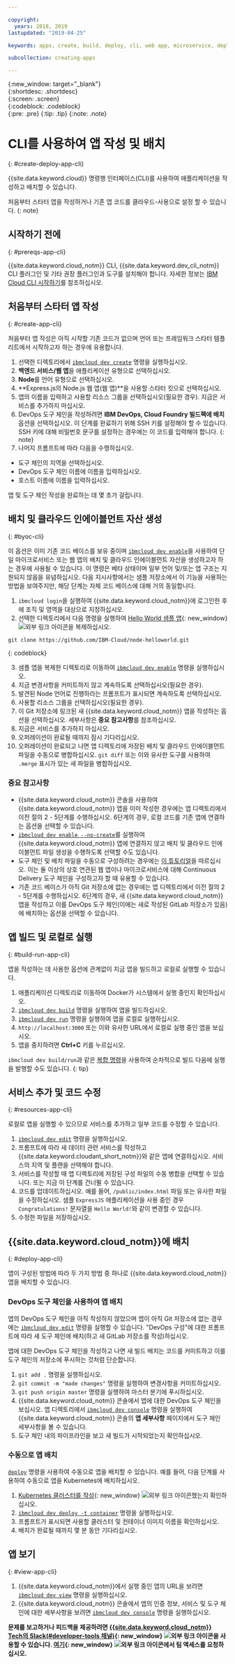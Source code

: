 ```yaml
---

copyright:
  years: 2018, 2019
lastupdated: "2019-04-25"

keywords: apps, create, build, deploy, cli, web app, microservice, deploy cli, deploy command line, build app local, developer tools, ibmcloud dev create

subcollection: creating-apps

---
```


{:new_window: target="_blank"}  
{:shortdesc: .shortdesc}  
{:screen: .screen}  
{:codeblock: .codeblock}  
{:pre: .pre}
{:tip: .tip}
{:note: .note}

# CLI를 사용하여 앱 작성 및 배치
{: #create-deploy-app-cli}

{{site.data.keyword.cloud}} 명령행 인터페이스(CLI)를 사용하여 애플리케이션을 작성하고 배치할 수 있습니다. 

처음부터 스타터 앱을 작성하거나 기존 앱 코드를 클라우드-사용으로 설정 할 수 있습니다. 
{: note}

## 시작하기 전에
{: #prereqs-app-cli}

{{site.data.keyword.cloud_notm}} CLI, {{site.data.keyword.dev_cli_notm}} CLI 플러그인 및 기타 권장 플러그인과 도구를 설치해야 합니다. 자세한 정보는 [IBM Cloud CLI 시작하기](/docs/cli?topic=cloud-cli-ibmcloud-cli)를 참조하십시오. 

## 처음부터 스타터 앱 작성
{: #create-app-cli}

처음부터 앱 작성은 아직 시작할 기존 코드가 없으며 언어 또는 프레임워크 스타터 템플리트에서 시작하고자 하는 경우에 유용합니다.

1. 선택한 디렉토리에서 [`ibmcloud dev create`](/docs/cli/idt?topic=cloud-cli-idt-cli#create) 명령을 실행하십시오.
2. **백엔드 서비스/웹 앱**을 애플리케이션 유형으로 선택하십시오.
3. **Node**를 언어 유형으로 선택하십시오.
4. **Express.js의 Node.js 웹 앱(웹 앱)**을 사용할 스타터 킷으로 선택하십시오.
5. 앱의 이름을 입력하고 사용할 리소스 그룹을 선택하십시오(필요한 경우). 지금은 서비스를 추가하지 마십시오.
6. DevOps 도구 체인을 작성하려면 **IBM DevOps, Cloud Foundry 빌드팩에 배치** 옵션을 선택하십시오. 이 단계를 완료하기 위해 SSH 키를 설정해야 할 수 있습니다.
  SSH 키에 대해 비밀번호 문구를 설정하는 경우에는 이 코드를 입력해야 합니다.
  {: note}
7. 나머지 프롬프트에 따라 다음을 수행하십시오.
  * 도구 체인의 지역을 선택하십시오.
  * DevOps 도구 체인 이름에 이름을 입력하십시오.
  * 호스트 이름에 이름을 입력하십시오.

앱 및 도구 체인 작성을 완료하는 데 몇 초가 걸립니다.

## 배치 및 클라우드 인에이블먼트 자산 생성
{: #byoc-cli}

이 옵션은 이미 기존 코드 베이스를 보유 중이며 [`ibmcloud dev enable`](/docs/cli/idt?topic=cloud-cli-idt-cli#enable)을 사용하여 단일 마이크로서비스 또는 웹 앱의 배치 및 클라우드 인에이블먼트 자산을 생성하고자 하는 경우에 사용될 수 있습니다. 이 명령은 베타 상태이며 일부 언어 및/또는 앱 구조는 지원되지 않음을 유념하십시오. 다음 지시사항에서는 샘플 저장소에서 이 기능을 사용하는 방법을 보여주지만, 해당 단계는 자체 코드 베이스에 대해 거의 동일합니다.

1. `ibmcloud login`을 실행하여 {{site.data.keyword.cloud_notm}}에 로그인한 후에 조직 및 영역을 대상으로 지정하십시오.
2. 선택한 디렉토리에서 다음 명령을 실행하여 [Hello World 샘플 앱](https://github.com/IBM-Cloud/node-helloworld){: new_window} ![외부 링크 아이콘](../icons/launch-glyph.svg "외부 링크 아이콘")을 복제하십시오.

  ```
  git clone https://github.com/IBM-Cloud/node-helloworld.git
  ```
  {: codeblock}

3. 샘플 앱을 복제한 디렉토리로 이동하여 [`ibmcloud dev enable`](/docs/cli/idt?topic=cloud-cli-idt-cli#enable) 명령을 실행하십시오.
4. 지금 변경사항을 커미트하지 않고 계속하도록 선택하십시오(필요한 경우).
5. 발견된 Node 언어로 진행하라는 프롬프트가 표시되면 계속하도록 선택하십시오.
6. 사용할 리소스 그룹을 선택하십시오(필요한 경우). 
7. 이 Git 저장소에 링크된 새 {{site.data.keyword.cloud_notm}} 앱을 작성하는 옵션을 선택하십시오. 세부사항은 **중요 참고사항**를 참조하십시오.
8. 지금은 서비스를 추가하지 마십시오.
9. 오퍼레이션이 완료될 때까지 잠시 기다리십시오. 
10. 오퍼레이션이 완료되고 나면 앱 디렉토리에 저장된 배치 및 클라우드 인에이블먼트 파일을 수동으로 병합하십시오. `git diff` 또는 이와 유사한 도구를 사용하여 `.merge` 표시가 있는 새 파일을 병합하십시오.

### 중요 참고사항
 - {{site.data.keyword.cloud_notm}} 콘솔을 사용하여 {{site.data.keyword.cloud_notm}} 앱을 이미 작성한 경우에는 앱 디렉토리에서 이전 절의 2 - 5단계를 수행하십시오. 6단계의 경우, 로컬 코드를 기존 앱에 연결하는 옵션을 선택할 수 있습니다.
 - [`ibmcloud dev enable --no-create`](/docs/cli/idt?topic=cloud-cli-idt-cli#enable)를 실행하여 {{site.data.keyword.cloud_notm}} 앱에 연결하지 않고 배치 및 클라우드 인에이블먼트 파일 생성을 수행하도록 선택할 수도 있습니다.
 - 도구 체인 및 배치 파일을 수동으로 구성하려는 경우에는 [이 튜토리얼](/docs/apps/tutorials?topic=creating-apps-tutorial-byoc-kube)을 따르십시오. 이는 둘 이상의 상호 연관된 웹 앱이나 마이크로서비스에 대해 Continuous Delivery 도구 체인을 구성하고자 할 때 유용할 수 있습니다.
 - 기존 코드 베이스가 아직 Git 저장소에 없는 경우에는 앱 디렉토리에서 이전 절의 2 - 5단계를 수행하십시오. 6단계의 경우, 새 {{site.data.keyword.cloud_notm}} 앱을 작성하고 이를 DevOps 도구 체인(이에는 새로 작성된 GitLab 저장소가 있음)에 배치하는 옵션을 선택할 수 있습니다.

## 앱 빌드 및 로컬로 실행
{: #build-run-app-cli}

앱을 작성하는 데 사용한 옵션에 관계없이 지금 앱을 빌드하고 로컬로 실행할 수 있습니다.

1. 애플리케이션 디렉토리로 이동하여 Docker가 시스템에서 실행 중인지 확인하십시오.
2. [`ibmcloud dev build`](/docs/cli/idt?topic=cloud-cli-idt-cli#build) 명령을 실행하여 앱을 빌드하십시오.
3. [`ibmcloud dev run`](/docs/cli/idt?topic=cloud-cli-idt-cli#run) 명령을 실행하여 앱을 로컬로 실행하십시오.
4. `http://localhost:3000` 또는 이와 유사한 URL에서 로컬로 실행 중인 앱을 보십시오.
5. 앱을 중지하려면 **Ctrl+C** 키를 누르십시오.

`ibmcloud dev build/run`과 같은 [복합 명령](/docs/cli/idt?topic=cloud-cli-idt-cli#compound)을 사용하여 순차적으로 빌드 다음에 실행을 발행할 수도 있습니다.
{: tip}

## 서비스 추가 및 코드 수정
{: #resources-app-cli}

로컬로 앱을 실행할 수 있으므로 서비스를 추가하고 일부 코드를 수정할 수 있습니다. 

1. [`ibmcloud dev edit`](/docs/cli/idt?topic=cloud-cli-idt-cli#edit) 명령을 실행하십시오.
2. 프롬프트에 따라 새 데이터 관련 서비스를 작성하고 {{site.data.keyword.cloudant_short_notm}}와 같은 앱에 연결하십시오. 서비스의 지역 및 플랜을 선택해야 합니다.
3. 서비스를 작성할 때 앱 디렉토리에 저장된 구성 파일의 수동 병합을 선택할 수 있습니다. 또는 지금 이 단계를 건너뛸 수 있습니다.
4. 코드를 업데이트하십시오. 예를 들어, `/public/index.html` 파일 또는 유사한 파일을 수정하십시오. 샘플 `ExpressJS` 애플리케이션을 사용 중인 경우 `Congratulations!` 문자열을 `Hello World!`와 같이 변경할 수 있습니다.
5. 수정한 파일을 저장하십시오.

## {{site.data.keyword.cloud_notm}}에 배치
{: #deploy-app-cli}

앱이 구성된 방법에 따라 두 가지 방법 중 하나로 {{site.data.keyword.cloud_notm}} 앱을 배치할 수 있습니다. 

### DevOps 도구 체인을 사용하여 앱 배치
앱의 DevOps 도구 체인을 아직 작성하지 않았으며 앱이 아직 Git 저장소에 없는 경우에는 [`ibmcloud dev edit`](/docs/cli/idt?topic=cloud-cli-idt-cli#edit) 명령을 실행할 수 있습니다. "DevOps 구성"에 대한 프롬프트에 따라 새 도구 체인에 배치(하고 새 GitLab 저장소를 작성)하십시오.

앱에 대한 DevOps 도구 체인을 작성하고 나면 새 빌드 배치는 코드를 커미트하고 이를 도구 체인의 저장소에 푸시하는 것처럼 단순합니다. 

1. `git add .` 명령을 실행하십시오.
2. `git commit -m "made changes"` 명령을 실행하여 변경사항을 커미트하십시오.
3. `git push origin master` 명령을 실행하여 마스터 분기에 푸시하십시오.
4. {{site.data.keyword.cloud_notm}} 콘솔에서 앱에 대한 DevOps 도구 체인을 보십시오. 앱 디렉토리에서 [`ibmcloud dev console`](/docs/cli/idt?topic=cloud-cli-idt-cli#console) 명령을 실행하여 {{site.data.keyword.cloud_notm}} 콘솔의 **앱 세부사항** 페이지에서 도구 체인 세부사항을 볼 수 있습니다.
5. 도구 체인 내의 파이프라인을 보고 새 빌드가 시작되었는지 확인하십시오.

### 수동으로 앱 배치

[`deploy`](/docs/cli/idt?topic=cloud-cli-idt-cli#deploy) 명령을 사용하여 수동으로 앱을 배치할 수 있습니다. 예를 들어, 다음 단계를 사용하여 수동으로 앱을 Kubernetes에 배치하십시오.

1. [Kubernetes 클러스터를 작성](https://{DomainName}/kubernetes/overview){: new_window} ![외부 링크 아이콘](../icons/launch-glyph.svg "외부 링크 아이콘")했는지 확인하십시오.
2. [`ibmcloud dev deploy -t container`](/docs/cli/idt?topic=cloud-cli-idt-cli#deploy) 명령을 실행하십시오.
3. 프롬프트가 표시되면 사용할 클러스터 및 컨테이너 이미지 이름을 확인하십시오.
4. 배치가 완료될 때까지 몇 분 동안 기다리십시오.

## 앱 보기
{: #view-app-cli}

1. {{site.data.keyword.cloud_notm}}에서 실행 중인 앱의 URL을 보려면 [`ibmcloud dev view`](/docs/cli/idt?topic=cloud-cli-idt-cli#view) 명령을 실행하십시오.
2. {{site.data.keyword.cloud_notm}} 콘솔에서 앱의 인증 정보, 서비스 및 도구 체인에 대한 세부사항을 보려면 [`ibmcloud dev console`](/docs/cli/idt?topic=cloud-cli-idt-cli#console) 명령을 실행하십시오. 

**문제를 보고하거나 피드백을 제공하려면 [{{site.data.keyword.cloud_notm}} Tech의 Slack(#developer-tools 채널)](https://ibm-cloud-tech.slack.com/){: new_window} ![외부 링크 아이콘](../icons/launch-glyph.svg "외부 링크 아이콘")을 사용할 수 있습니다. [여기](https://slack-invite-ibm-cloud-tech.mybluemix.net/){: new_window} ![외부 링크 아이콘](../icons/launch-glyph.svg "외부 링크 아이콘")에서 팀 액세스를 요청하십시오.**
